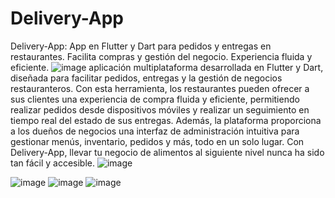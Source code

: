 # Delivery-App
Delivery-App: App en Flutter y Dart para pedidos y entregas en restaurantes. Facilita compras y gestión del negocio. Experiencia fluida y eficiente.
![image](https://github.com/EzeAlarcon/Delivery-App/assets/138638611/2e3dbf48-8a50-4540-8277-8992661182d3)
 aplicación multiplataforma desarrollada en Flutter y Dart, diseñada para facilitar pedidos, entregas y la gestión de negocios restauranteros. Con esta herramienta, los restaurantes pueden ofrecer a sus clientes una experiencia de compra fluida y eficiente, permitiendo realizar pedidos desde dispositivos móviles y realizar un seguimiento en tiempo real del estado de sus entregas. Además, la plataforma proporciona a los dueños de negocios una interfaz de administración intuitiva para gestionar menús, inventario, pedidos y más, todo en un solo lugar. Con Delivery-App, llevar tu negocio de alimentos al siguiente nivel nunca ha sido tan fácil y accesible.
 ![image](https://github.com/EzeAlarcon/Delivery-App/assets/138638611/d5ee1572-bc01-4b7f-943f-407308249273)

![image](https://github.com/EzeAlarcon/Delivery-App/assets/138638611/bf421266-cecf-4f0a-bcc8-626cf287c656)
![image](https://github.com/EzeAlarcon/Delivery-App/assets/138638611/cf27eff6-c2aa-4f98-b658-651ef5716581)
![image](https://github.com/EzeAlarcon/Delivery-App/assets/138638611/8383283a-8438-4219-9bf6-0cb0b307af47)
